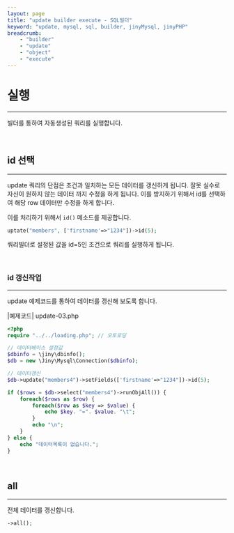 ```yaml
---
layout: page
title: "update builder execute - SQL빌더"
keyword: "update, mysql, sql, builder, jinyMysql, jinyPHP"
breadcrumb:
    - "builder"
    - "update"
    - "object"
    - "execute"
---
```


# 실행
---
빌더를 통하여 자동생성된 쿼리를 실행합니다.

<br>

## id 선택
---
update 쿼리의 단점은 조건과 일치하는 모든 데이터를 갱신하게 됩니다. 잘못 실수로 자신이 원하지 않는 데이터 까지 수정을 하게 됩니다.
이를 방지하기 위해서 id를 선택하여 해당 row 데이터만 수정을 하게 합니다.

이를 처리하기 위해서 `id()` 메소드를 제공합니다.

```php
uptate("members", ['firstname'=>"1234"])->id(5);
```

쿼리빌더로 설정된 값을 id=5인 조건으로 쿼리를 실행하게 됩니다.

<br>

### id 갱신작업
---
update 예제코드를 통하여 데이터를 갱신해 보도록 합니다.

|예제코드| update-03.php
```php
<?php
require "../../loading.php"; // 오토로딩

// 데이터베이스 설정값
$dbinfo = \jiny\dbinfo();
$db = new \Jiny\Mysql\Connection($dbinfo);

// 데이터갱신
$db->update("members4")->setFields(['firstname'=>"1234"])->id(5);

if ($rows = $db->select("members4")->runObjAll()) {
    foreach($rows as $row) {
        foreach($row as $key => $value) {
            echo $key. "=". $value. "\t";
        }
        echo "\n";
    }
} else {
    echo "데이터목록이 없습니다.";
}
```

<br>

## all
---
전체 데이터를 갱신합니다.

```php
->all();
```